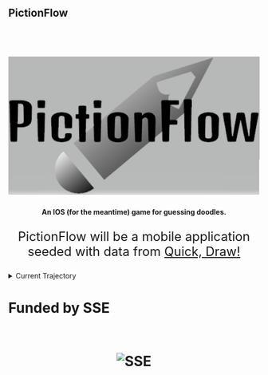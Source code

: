 ## PictionFlow
<h1 align="center">
    <br>
    <img src="https://github.com/Jcasale18/animalGuesser/blob/main/images/logo.PNG" width="600" alt = "pictionflow">
</h1>
<h4 align="center" style="font-size:10000%:">An IOS (for the meantime) game for guessing doodles.</h4>

<p align="center" style="font-size:180%;">
    PictionFlow will be a mobile application seeded with data from <a href="https://github.com/googlecreativelab/quickdraw-dataset" target="_blank">Quick, Draw!</a>
</p>


<details>
<summary>Current Trajectory</summary>

# Current Plan (For Static Model)
<h2 align="left"> Overview</h2>
<p2 align="left">
Cost minimization will be one aspect of the project. IOS applications will have to compiled on a Mac OS; as such, I plan to use <a href="https://www.macincloud.com/" target = "_blank">CloudInMac</a>, which will charge a monthly fee. While it is not too high cost, to save money, and so we know where we're shooting, we will design the back-end first. Incase you're wondering what I mean by "static model," we will first get the app communicating with a rudimentary model. The TensorFlow model will be trained with seeded data, and simply be inquired for a prediction. The dynamic model, where new data will be added to the model, will be kept in mind as we design the API.

The data from the client will be processed to conform to the expected input of the model. Since we would like to minimize the amount of memory the consumer uses, it would be ideal to do as much of this processing on our end as possible, while maintaining reasonable request package size. The classification the model predicts will most likely be a concise string to be sent back to the client-side.

As you can see, it's unlikely we will need to have a database for this stage. If we were to design a dynamic model, the data would have to be maintained in perhaps a mySQL database.
</p2>
<br>
<h2 align="left"> Model</h2>
<p2 align="left">
The model itself will most likely be a Recurrent Neural Network (RNN), which will use the temporal data collected by Quick, Draw! This of course would mean the application would have to track the users movement, and update the data log every 1 ms. I've never made a project like this before, and I've never worked on a mobile app before -- If this can be done without causing ridiculous stutter, then this will produce the best predictions. Otherwise, we may be able to resort to a Convolutional Neural Network, which will simply attempt to assocate the raw pixel data with a prediction. I believe the Recurrent Neural Network should be our target, since it will force us to optimize. If we must, we may be able update the data log slightly less frequently and interpolate the data from there.

This will probably be in python. I've heard models can be saved in a file.
</p2>
<br>
<h2 align = "left"> API</h2>
<p2 align="left">
The API is a relative coin-toss at the moment in terms of language. It may be be written with either java's Spring framework, Python's Flask framework, or Node.js. I personally think Node.js is a good choice for experience. The API will essentially listen for data, have the server process the data, and send a response back.

We will have to acquire an SSL certificate, and use HTTPS.

>I will update more on the API shortly.
</p2>
<br>
<h2 align="left">IOS/Android Application(Client)</h2>
<p2 align="left">
The application will most likely be an IOS application developed in swift. The application will employ a canvas that allows the user to draw. The application will likely have to be multi-threaded, as to allow the UI to hopefully run smoothly as the application uses another thread to add temporal data to the log. If this is not doable, we will resort to a CNN. The application will then send the data to the server and wait for a response.

>More on the application shortly.
</p2>
</details>

# Funded by SSE
<h1 align="center">
    <br>
    <img src="https://avatars.githubusercontent.com/u/1082445?s=200&v=4" width="200" alt = "SSE">
</h1>